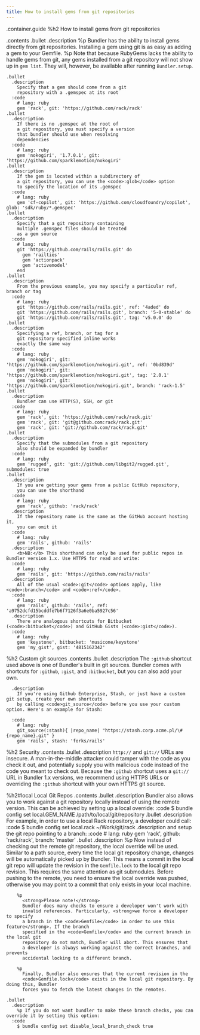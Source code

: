 ```yaml
---
title: How to install gems from git repositories
---
```

.container.guide
  %h2 How to install gems from git repositories

  .contents
    .bullet
      .description
        %p
          Bundler has the ability to install gems directly from git repositories. Installing
          a gem using git is as easy as adding a gem to your Gemfile.
        %p
          Note that because RubyGems lacks the ability to handle gems from git, any gems
          installed from a git repository will not show up in <code>gem list</code>.
          They will, however, be available after running <code>Bundler.setup</code>.

    .bullet
      .description
        Specify that a gem should come from a git
        repository with a .gemspec at its root
      :code
        # lang: ruby
        gem 'rack', git: 'https://github.com/rack/rack'
    .bullet
      .description
        If there is no .gemspec at the root of
        a git repository, you must specify a version
        that bundler should use when resolving
        dependencies
      :code
        # lang: ruby
        gem 'nokogiri', '1.7.0.1', git: 'https://github.com/sparklemotion/nokogiri'
    .bullet
      .description
        If the gem is located within a subdirectory of
        a git repository, you can use the <code>:glob</code> option
        to specify the location of its .gemspec
      :code
        # lang: ruby
        gem 'cf-copilot', git: 'https://github.com/cloudfoundry/copilot', glob: 'sdk/ruby/*.gemspec'
    .bullet
      .description
        Specify that a git repository containing
        multiple .gemspec files should be treated
        as a gem source
      :code
        # lang: ruby
        git 'https://github.com/rails/rails.git' do
          gem 'railties'
          gem 'actionpack'
          gem 'activemodel'
        end
    .bullet
      .description
        From the previous example, you may specify a particular ref, branch or tag
      :code
        # lang: ruby
        git 'https://github.com/rails/rails.git', ref: '4aded' do
        git 'https://github.com/rails/rails.git', branch: '5-0-stable' do
        git 'https://github.com/rails/rails.git', tag: 'v5.0.0' do
    .bullet
      .description
        Specifying a ref, branch, or tag for a
        git repository specified inline works
        exactly the same way
      :code
        # lang: ruby
        gem 'nokogiri', git: 'https://github.com/sparklemotion/nokogiri.git', ref: '0bd839d'
        gem 'nokogiri', git: 'https://github.com/sparklemotion/nokogiri.git', tag: '2.0.1'
        gem 'nokogiri', git: 'https://github.com/sparklemotion/nokogiri.git', branch: 'rack-1.5'
    .bullet
      .description
        Bundler can use HTTP(S), SSH, or git
      :code
        # lang: ruby
        gem 'rack', git: 'https://github.com/rack/rack.git'
        gem 'rack', git: 'git@github.com:rack/rack.git'
        gem 'rack', git: 'git://github.com/rack/rack.git'
    .bullet
      .description
        Specify that the submodules from a git repository
        also should be expanded by bundler
      :code
        # lang: ruby
        gem 'rugged', git: 'git://github.com/libgit2/rugged.git', submodules: true
    .bullet
      .description
        If you are getting your gems from a public GitHub repository,
        you can use the shorthand
      :code
        # lang: ruby
        gem 'rack', github: 'rack/rack'
      .description
        If the repository name is the same as the GitHub account hosting it,
        you can omit it
      :code
        # lang: ruby
        gem 'rails', github: 'rails'
      .description
        <b>NB:</b> This shorthand can only be used for public repos in Bundler version 1.x. Use HTTPS for read and write:
      :code
        # lang: ruby
        gem 'rails', git: 'https://github.com/rails/rails'
      .description
        All of the usual <code>:git</code> options apply, like <code>:branch</code> and <code>:ref</code>.
      :code
        # lang: ruby
        gem 'rails', github: 'rails', ref: 'a9752dcfd15bcddfe7b6f7126f3a6e0ba5927c56'
      .description
        There are analogous shortcuts for Bitbucket (<code>:bitbucket</code>) and GitHub Gists (<code>:gist</code>).
      :code
        # lang: ruby
        gem 'keystone', bitbucket: 'musicone/keystone'
        gem 'my_gist', gist: '4815162342'
  %h2 Custom git sources
  .contents
    .bullet
      .description
        The <code>:github</code> shortcut used above is one of Bundler's built in git sources. Bundler comes
        with shortcuts for <code>:github</code>, <code>:gist</code>, and <code>:bitbucket</code>, but you can
        also add your own.

      .description
        If you're using Github Enterprise, Stash, or just have a custom git setup, create your own shortcuts
        by calling <code>git_source</code> before you use your custom option. Here's an example for Stash:

      :code
        # lang: ruby
        git_source(:stash){ |repo_name| "https://stash.corp.acme.pl/\#{repo_name}.git" }
        gem 'rails', stash: 'forks/rails'
  %h2 Security
  .contents
    .bullet
      .description
        <code>http://</code> and <code>git://</code> URLs are insecure. A
        man-in-the-middle attacker could tamper with the code as you check it out,
        and potentially supply you with malicious code instead of the code you meant to
        check out. Because the <code>:github</code> shortcut uses a <code>git://</code>
        URL in Bundler 1.x versions, we recommend using HTTPS URLs or overriding
        the <code>:github</code> shortcut with your own HTTPS git source.

  %h2#local Local Git Repos
  .contents
    .bullet
      .description
        Bundler also allows you to work against a git repository locally
        instead of using the remote version. This can be achieved by setting
        up a local override:
      :code
        $ bundle config set local.GEM_NAME /path/to/local/git/repository
    .bullet
      .description
        For example, in order to use a local Rack repository, a developer could call:
      :code
        $ bundle config set local.rack ~/Work/git/rack
      .description
        and setup the git repo pointing to a branch:
      :code
        # lang: ruby
        gem 'rack', github: 'rack/rack', branch: 'master'
    .bullet
      .description
        %p
          Now instead of checking out the remote git repository, the local
          override will be used. Similar to a path source, every time the local
          git repository change, changes will be automatically picked up by
          Bundler. This means a commit in the local git repo will update the
          revision in the <code>Gemfile.lock</code> to the local git repo revision. This
          requires the same attention as git submodules. Before pushing to
          the remote, you need to ensure the local override was pushed, otherwise
          you may point to a commit that only exists in your local machine.

        %p
          <strong>Please note!</strong>
          Bundler does many checks to ensure a developer won't work with
          invalid references. Particularly, <strong>we force a developer to specify
          a branch in the <code>Gemfile</code> in order to use this feature</strong>. If the branch
          specified in the <code>Gemfile</code> and the current branch in the local git
          repository do not match, Bundler will abort. This ensures that
          a developer is always working against the correct branches, and prevents
          accidental locking to a different branch.

        %p
          Finally, Bundler also ensures that the current revision in the
          <code>Gemfile.lock</code> exists in the local git repository. By doing this, Bundler
          forces you to fetch the latest changes in the remotes.

    .bullet
      .description
        %p If you do not want bundler to make these branch checks, you can override it by setting this option:
      :code
        $ bundle config set disable_local_branch_check true
